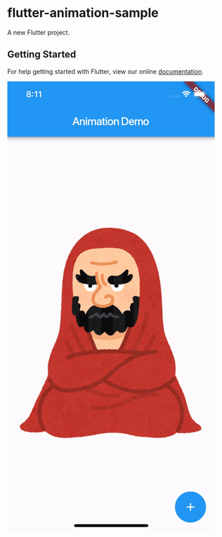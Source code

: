 # flutter-animation-sample

A new Flutter project.

## Getting Started

For help getting started with Flutter, view our online
[documentation](https://flutter.io/).

![](sample.gif)
